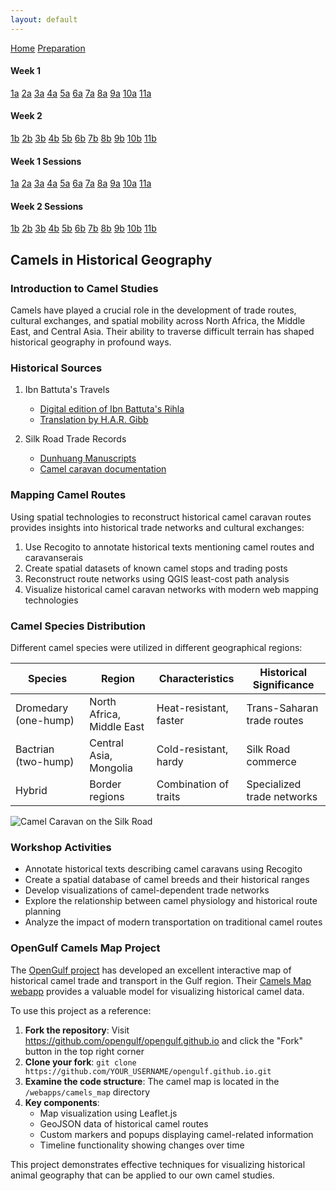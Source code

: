 ```yaml
---
layout: default
---
```


<a name="top"></a>

<div class="session-nav-sidebar">
  <a href="./index.html" class="session-nav-home">Home</a>
  <a href="./workshop-prep.html" class="session-nav-prep">Preparation</a>
  
  <div class="session-nav-week">
    <h4>Week 1</h4>
    <a href="./index.html#1a-introduction-to-spatial-humanities" class="session-nav-button">1a</a>
    <a href="./index.html#2a-modeling-spatial-data-for-the-humanities" class="session-nav-button">2a</a>
    <a href="./index.html#3a-critical-review-of-projects" class="session-nav-button">3a</a>
    <a href="./index.html#4a-semantic-annotation-with-recogito-and-visualizing-spatial-data-with-kepler" class="session-nav-button">4a</a>
    <a href="./index.html#5a-github-github-desktop-markdown-and-github-pages" class="session-nav-button">5a</a>
    <a href="./index.html#6a-github-github-desktop-markdown-and-github-pages-continued" class="session-nav-button">6a</a>
    <a href="./index.html#7a-map-visualization" class="session-nav-button">7a</a>
    <a href="./index.html#8a-intro-to-qgis" class="session-nav-button">8a</a>
    <a href="./index.html#9a-intro-to-qgis-continued" class="session-nav-button">9a</a>
    <a href="./index.html#10a-visit-to-bibliothèque-détude-et-de-conservation" class="session-nav-button">10a</a>
    <a href="./index.html#11a-agent-based-recoding-of-maps" class="session-nav-button">11a</a>
  </div>
  
  <div class="session-nav-week">
    <h4>Week 2</h4>
    <a href="./index.html#1b-xxxx" class="session-nav-button">1b</a>
    <a href="./index.html#2b-xxxx" class="session-nav-button">2b</a>
    <a href="./index.html#3b-xxxx" class="session-nav-button">3b</a>
    <a href="./index.html#4b-xxx" class="session-nav-button">4b</a>
    <a href="./index.html#5b-xxxx" class="session-nav-button">5b</a>
    <a href="./index.html#6b-xxxx" class="session-nav-button">6b</a>
    <a href="./index.html#7b-xxxx" class="session-nav-button">7b</a>
    <a href="./index.html#8b" class="session-nav-button">8b</a>
    <a href="./index.html#9b-xxxx" class="session-nav-button">9b</a>
    <a href="./index.html#10b-xxxx" class="session-nav-button">10b</a>
    <a href="./index.html#11b-xxxx" class="session-nav-button">11b</a>
  </div>
</div>

<div class="session-nav-mobile">
  <div class="session-nav-mobile-week">
    <h4>Week 1 Sessions</h4>
    <div class="session-nav-mobile-buttons">
      <a href="./index.html#1a-introduction-to-spatial-humanities" class="session-nav-mobile-button">1a</a>
      <a href="./index.html#2a-modeling-spatial-data-for-the-humanities" class="session-nav-mobile-button">2a</a>
      <a href="./index.html#3a-critical-review-of-projects" class="session-nav-mobile-button">3a</a>
      <a href="./index.html#4a-semantic-annotation-with-recogito-and-visualizing-spatial-data-with-kepler" class="session-nav-mobile-button">4a</a>
      <a href="./index.html#5a-github-github-desktop-markdown-and-github-pages" class="session-nav-mobile-button">5a</a>
      <a href="./index.html#6a-github-github-desktop-markdown-and-github-pages-continued" class="session-nav-mobile-button">6a</a>
      <a href="./index.html#7a-map-visualization" class="session-nav-mobile-button">7a</a>
      <a href="./index.html#8a-intro-to-qgis" class="session-nav-mobile-button">8a</a>
      <a href="./index.html#9a-intro-to-qgis-continued" class="session-nav-mobile-button">9a</a>
      <a href="./index.html#10a-visit-to-bibliothèque-détude-et-de-conservation" class="session-nav-mobile-button">10a</a>
      <a href="./index.html#11a-agent-based-recoding-of-maps" class="session-nav-mobile-button">11a</a>
    </div>
  </div>
  
  <div class="session-nav-mobile-week">
    <h4>Week 2 Sessions</h4>
    <div class="session-nav-mobile-buttons">
      <a href="./index.html#1b-xxxx" class="session-nav-mobile-button">1b</a>
      <a href="./index.html#2b-xxxx" class="session-nav-mobile-button">2b</a>
      <a href="./index.html#3b-xxxx" class="session-nav-mobile-button">3b</a>
      <a href="./index.html#4b-xxx" class="session-nav-mobile-button">4b</a>
      <a href="./index.html#5b-xxxx" class="session-nav-mobile-button">5b</a>
      <a href="./index.html#6b-xxxx" class="session-nav-mobile-button">6b</a>
      <a href="./index.html#7b-xxxx" class="session-nav-mobile-button">7b</a>
      <a href="./index.html#8b" class="session-nav-mobile-button">8b</a>
      <a href="./index.html#9b-xxxx" class="session-nav-mobile-button">9b</a>
      <a href="./index.html#10b-xxxx" class="session-nav-mobile-button">10b</a>
      <a href="./index.html#11b-xxxx" class="session-nav-mobile-button">11b</a>
    </div>
  </div>
</div>

## Camels in Historical Geography

### Introduction to Camel Studies

Camels have played a crucial role in the development of trade routes, cultural exchanges, and spatial mobility across North Africa, the Middle East, and Central Asia. Their ability to traverse difficult terrain has shaped historical geography in profound ways.

### Historical Sources

1. Ibn Battuta's Travels
   - [Digital edition of Ibn Battuta's Rihla](https://www.wdl.org/en/item/17579/)
   - [Translation by H.A.R. Gibb](https://archive.org/details/in.ernet.dli.2015.185493)

2. Silk Road Trade Records
   - [Dunhuang Manuscripts](https://dsr.nii.ac.jp/rarebook/02/)
   - [Camel caravan documentation](https://www.silkroadfoundation.org/archaeology/camel/)

### Mapping Camel Routes

Using spatial technologies to reconstruct historical camel caravan routes provides insights into historical trade networks and cultural exchanges:

1. Use Recogito to annotate historical texts mentioning camel routes and caravanserais
2. Create spatial datasets of known camel stops and trading posts
3. Reconstruct route networks using QGIS least-cost path analysis
4. Visualize historical camel caravan networks with modern web mapping technologies

### Camel Species Distribution

Different camel species were utilized in different geographical regions:

| Species | Region | Characteristics | Historical Significance |
|---------|--------|-----------------|-------------------------|
| Dromedary (one-hump) | North Africa, Middle East | Heat-resistant, faster | Trans-Saharan trade routes |
| Bactrian (two-hump) | Central Asia, Mongolia | Cold-resistant, hardy | Silk Road commerce |
| Hybrid | Border regions | Combination of traits | Specialized trade networks |

![Camel Caravan on the Silk Road](https://upload.wikimedia.org/wikipedia/commons/thumb/a/a7/Silk_route.jpg/800px-Silk_route.jpg)

### Workshop Activities

- Annotate historical texts describing camel caravans using Recogito
- Create a spatial database of camel breeds and their historical ranges
- Develop visualizations of camel-dependent trade networks
- Explore the relationship between camel physiology and historical route planning
- Analyze the impact of modern transportation on traditional camel routes

### OpenGulf Camels Map Project

The [OpenGulf project](https://opengulf.github.io/) has developed an excellent interactive map of historical camel trade and transport in the Gulf region. Their [Camels Map webapp](https://opengulf.github.io/webapps/camels_map/) provides a valuable model for visualizing historical camel data.

To use this project as a reference:

1. **Fork the repository**: Visit https://github.com/opengulf/opengulf.github.io and click the "Fork" button in the top right corner
2. **Clone your fork**: `git clone https://github.com/YOUR_USERNAME/opengulf.github.io.git`
3. **Examine the code structure**: The camel map is located in the `/webapps/camels_map` directory
4. **Key components**:
   - Map visualization using Leaflet.js
   - GeoJSON data of historical camel routes
   - Custom markers and popups displaying camel-related information
   - Timeline functionality showing changes over time

This project demonstrates effective techniques for visualizing historical animal geography that can be applied to our own camel studies.
